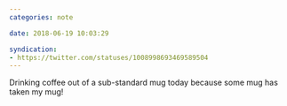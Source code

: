 ```yaml
---
categories: note

date: 2018-06-19 10:03:29

syndication:
- https://twitter.com/statuses/1008998693469589504
---
```


Drinking coffee out of a sub-standard mug today because some mug has taken my mug!
